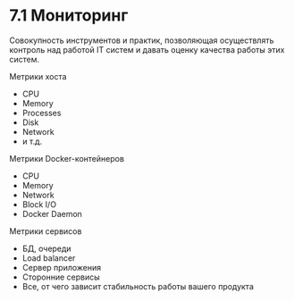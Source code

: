 # 7.1 Мониторинг

Cовокупность инструментов и практик, позволяющая осуществлять
контроль над работой IT систем и давать оценку качества работы этих
систем.

Метрики хоста

- CPU
- Memory
- Processes
- Disk
- Network
- и т.д.

Метрики Docker-контейнеров

- CPU
- Memory
- Network
- Block I/O
- Docker Daemon

Метрики сервисов

- БД, очереди
- Load balancer
- Сервер приложения
- Сторонние сервисы
- Все, от чего зависит стабильность работы вашего продукта


